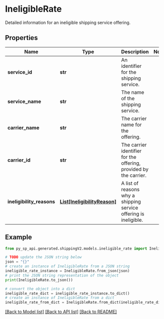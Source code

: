 # IneligibleRate

Detailed information for an ineligible shipping service offering.

## Properties

Name | Type | Description | Notes
------------ | ------------- | ------------- | -------------
**service_id** | **str** | An identifier for the shipping service. | 
**service_name** | **str** | The name of the shipping service. | 
**carrier_name** | **str** | The carrier name for the offering. | 
**carrier_id** | **str** | The carrier identifier for the offering, provided by the carrier. | 
**ineligibility_reasons** | [**List[IneligibilityReason]**](IneligibilityReason.md) | A list of reasons why a shipping service offering is ineligible. | 

## Example

```python
from py_sp_api.generated.shippingV2.models.ineligible_rate import IneligibleRate

# TODO update the JSON string below
json = "{}"
# create an instance of IneligibleRate from a JSON string
ineligible_rate_instance = IneligibleRate.from_json(json)
# print the JSON string representation of the object
print(IneligibleRate.to_json())

# convert the object into a dict
ineligible_rate_dict = ineligible_rate_instance.to_dict()
# create an instance of IneligibleRate from a dict
ineligible_rate_from_dict = IneligibleRate.from_dict(ineligible_rate_dict)
```
[[Back to Model list]](../README.md#documentation-for-models) [[Back to API list]](../README.md#documentation-for-api-endpoints) [[Back to README]](../README.md)



